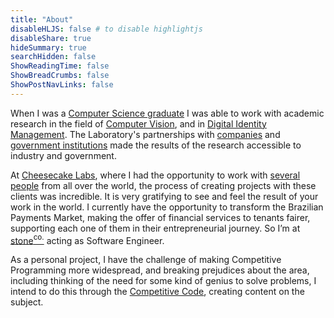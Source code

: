 ```yaml
---
title: "About"
disableHLJS: false # to disable highlightjs
disableShare: true
hideSummary: true
searchHidden: false
ShowReadingTime: false
ShowBreadCrumbs: false
ShowPostNavLinks: false
---
```


When I was a [Computer Science graduate][univali-cc] I was able to work with
academic research in the field of [Computer Vision][4visionlab], and in [Digital
Identity Management][gidlab]. The Laboratory's partnerships with
[companies][audaces] and [government institutions][rnp] made the results of the
research accessible to industry and government.

At [Cheesecake Labs][cheesecakelabs], where I had the opportunity to work with
[several people][singularity-university] from all over the world, the process of
creating projects with these clients was incredible. It is very gratifying to
see and feel the result of your work in the world. I currently have the
opportunity to transform the Brazilian Payments Market, making the offer of
financial services to tenants fairer, supporting each one of them in their
entrepreneurial journey. So I’m at [stone][stone][<sup>co.</sup>][stoneco]
acting as Software Engineer.

As a personal project, I have the challenge of making Competitive Programming
more widespread, and breaking prejudices about the area, including thinking of
the need for some kind of genius to solve problems, I intend to do this through
the [Competitive Code][codigo-competitivo], creating content on the subject.

[codigo-competitivo]:https://github.com/codigocompetitivo/
[stoneco]:https://www.stone.co/
[stone]:https://www.stone.com.br/
[cheesecakelabs]:https://cheesecakelabs.com/
[univali-cc]:https://www.univali.br/graduacao/ciencia-da-computacao-itajai/Paginas/default.aspx
[4visionlab]:https://www.univali.br/laboratorios/laboratorio-de-visao-computacional/Paginas/default.aspx
[gidlab]:https://gidlab.rnp.br/?lang=en
[audaces]:https://audaces.com/
[rnp]:https://www.rnp.br/
[singularity-university]:https://su.org/
